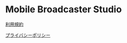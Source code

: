 # Mobile Broadcaster Studio

[利用規約](https://noppelab.com/mbs-web/TermsOfUse)

[プライバシーポリシー](https://noppelab.com/mbs-web/PrivacyPolicy)
